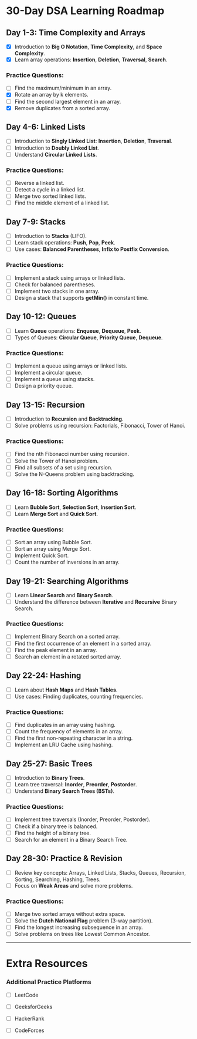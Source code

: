 # 30-Day DSA Learning Roadmap

## **Day 1-3: Time Complexity and Arrays**
- [X] Introduction to **Big O Notation**, **Time Complexity**, and **Space Complexity**.
- [X] Learn array operations: **Insertion**, **Deletion**, **Traversal**, **Search**.
  
### **Practice Questions:**
- [ ] Find the maximum/minimum in an array.
- [X] Rotate an array by k elements.
- [ ] Find the second largest element in an array.
- [X] Remove duplicates from a sorted array.

## **Day 4-6: Linked Lists**
- [ ] Introduction to **Singly Linked List**: **Insertion**, **Deletion**, **Traversal**.
- [ ] Introduction to **Doubly Linked List**.
- [ ] Understand **Circular Linked Lists**.

### **Practice Questions:**
- [ ] Reverse a linked list.
- [ ] Detect a cycle in a linked list.
- [ ] Merge two sorted linked lists.
- [ ] Find the middle element of a linked list.

## **Day 7-9: Stacks**
- [ ] Introduction to **Stacks** (LIFO).
- [ ] Learn stack operations: **Push**, **Pop**, **Peek**.
- [ ] Use cases: **Balanced Parentheses**, **Infix to Postfix Conversion**.

### **Practice Questions:**
- [ ] Implement a stack using arrays or linked lists.
- [ ] Check for balanced parentheses.
- [ ] Implement two stacks in one array.
- [ ] Design a stack that supports **getMin()** in constant time.

## **Day 10-12: Queues**
- [ ] Learn **Queue** operations: **Enqueue**, **Dequeue**, **Peek**.
- [ ] Types of Queues: **Circular Queue**, **Priority Queue**, **Dequeue**.

### **Practice Questions:**
- [ ] Implement a queue using arrays or linked lists.
- [ ] Implement a circular queue.
- [ ] Implement a queue using stacks.
- [ ] Design a priority queue.

## **Day 13-15: Recursion**
- [ ] Introduction to **Recursion** and **Backtracking**.
- [ ] Solve problems using recursion: Factorials, Fibonacci, Tower of Hanoi.

### **Practice Questions:**
- [ ] Find the nth Fibonacci number using recursion.
- [ ] Solve the Tower of Hanoi problem.
- [ ] Find all subsets of a set using recursion.
- [ ] Solve the N-Queens problem using backtracking.

## **Day 16-18: Sorting Algorithms**
- [ ] Learn **Bubble Sort**, **Selection Sort**, **Insertion Sort**.
- [ ] Learn **Merge Sort** and **Quick Sort**.

### **Practice Questions:**
- [ ] Sort an array using Bubble Sort.
- [ ] Sort an array using Merge Sort.
- [ ] Implement Quick Sort.
- [ ] Count the number of inversions in an array.

## **Day 19-21: Searching Algorithms**
- [ ] Learn **Linear Search** and **Binary Search**.
- [ ] Understand the difference between **Iterative** and **Recursive** Binary Search.

### **Practice Questions:**
- [ ] Implement Binary Search on a sorted array.
- [ ] Find the first occurrence of an element in a sorted array.
- [ ] Find the peak element in an array.
- [ ] Search an element in a rotated sorted array.

## **Day 22-24: Hashing**
- [ ] Learn about **Hash Maps** and **Hash Tables**.
- [ ] Use cases: Finding duplicates, counting frequencies.

### **Practice Questions:**
- [ ] Find duplicates in an array using hashing.
- [ ] Count the frequency of elements in an array.
- [ ] Find the first non-repeating character in a string.
- [ ] Implement an LRU Cache using hashing.
## **Day 25-27: Basic Trees**
- [ ] Introduction to **Binary Trees**.
- [ ] Learn tree traversal: **Inorder**, **Preorder**, **Postorder**.
- [ ] Understand **Binary Search Trees (BSTs)**.

### **Practice Questions:**
- [ ] Implement tree traversals (Inorder, Preorder, Postorder).
- [ ] Check if a binary tree is balanced.
- [ ] Find the height of a binary tree.
- [ ] Search for an element in a Binary Search Tree.

## **Day 28-30: Practice & Revision**
- [ ] Review key concepts: Arrays, Linked Lists, Stacks, Queues, Recursion, Sorting, Searching, Hashing, Trees.
- [ ] Focus on **Weak Areas** and solve more problems.

### **Practice Questions:**
- [ ] Merge two sorted arrays without extra space.
- [ ] Solve the **Dutch National Flag** problem (3-way partition).
- [ ] Find the longest increasing subsequence in an array.
- [ ] Solve problems on trees like Lowest Common Ancestor.

---

# **Extra Resources**
### **Additional Practice Platforms**
- [ ] LeetCode
- [ ] GeeksforGeeks
- [ ] HackerRank
- [ ] CodeForces

